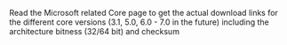 Read the Microsoft related Core page to get the actual download links for the different core versions (3.1, 5.0, 6.0 - 7.0 in the future) including the architecture bitness (32/64 bit) and checksum
